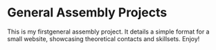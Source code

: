 # General Assembly Projects
This is my firstgeneral assembly project. It details a simple format for a small website, showcasing theoretical contacts and skillsets. Enjoy!
